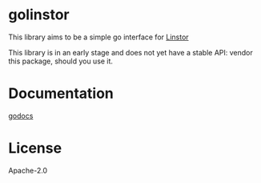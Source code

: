 # golinstor

This library aims to be a simple go interface for
[Linstor](https://github.com/LINBIT/linstor-server)

This library is in an early stage and does not yet have a stable API: vendor
this package, should you use it.

# Documentation

[godocs](https://godoc.org/github.com/LINBIT/golinstor)

# License
Apache-2.0
